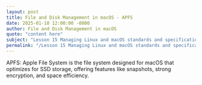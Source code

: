 ```yaml
---
layout: post
title: File and Disk Management in macOS - APFS
date: 2025-01-10 12:00:00 -0000
author: File and Disk Management in macOS
quote: "content here"
subject: "Lesson 15 Managing Linux and macOS standards and specifications"
permalink: "/Lesson 15 Managing Linux and macOS standards and specifications/File and Disk Management in macOS/File and Disk Management in macOS - APFS"
---
```


APFS: Apple File System is the file system designed for macOS that optimizes for SSD storage, offering features like snapshots, strong encryption, and space efficiency.
